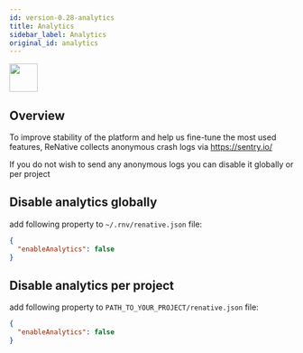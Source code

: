 ```yaml
---
id: version-0.28-analytics
title: Analytics
sidebar_label: Analytics
original_id: analytics
---
```


<img src="https://renative.org/img/ic_analytics.png" width=50 height=50 />

## Overview

To improve stability of the platform and help us fine-tune the most used features, ReNative collects anonymous crash logs via https://sentry.io/


If you do not wish to send any anonymous logs you can disable it globally or per project


## Disable analytics globally

add following property to `~/.rnv/renative.json` file:

```json
{
  "enableAnalytics": false
}
```

## Disable analytics per project

add following property to `PATH_TO_YOUR_PROJECT/renative.json` file:

```json
{
  "enableAnalytics": false
}
```
